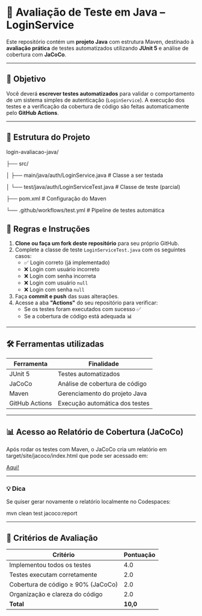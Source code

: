 # 🧪 Avaliação de Teste em Java – LoginService

Este repositório contém um **projeto Java** com estrutura Maven, destinado à **avaliação prática** de testes automatizados utilizando **JUnit 5** e análise de cobertura com **JaCoCo**.

---

## 🎯 Objetivo

Você deverá **escrever testes automatizados** para validar o comportamento de um sistema simples de autenticação (`LoginService`). A execução dos testes e a verificação da cobertura de código são feitas automaticamente pelo **GitHub Actions**.

---

## 📄 Estrutura do Projeto

login-avaliacao-java/

├── src/

│ ├── main/java/auth/LoginService.java # Classe a ser testada

│ └── test/java/auth/LoginServiceTest.java # Classe de teste (parcial)

├── pom.xml # Configuração do Maven

└── .github/workflows/test.yml # Pipeline de testes automática


## 📌 Regras e Instruções

1. **Clone ou faça um fork deste repositório** para seu próprio GitHub.
2. Complete a classe de teste `LoginServiceTest.java` com os seguintes casos:
   - ✅ Login correto (já implementado)
   - ❌ Login com usuário incorreto
   - ❌ Login com senha incorreta
   - ❌ Login com usuário `null`
   - ❌ Login com senha `null`
3. Faça **commit e push** das suas alterações.
4. Acesse a aba **"Actions"** do seu repositório para verificar:
   - Se os testes foram executados com sucesso ✅
   - Se a cobertura de código está adequada 📊

---

## 🛠️ Ferramentas utilizadas

| Ferramenta     | Finalidade                           |
|----------------|--------------------------------------|
| JUnit 5        | Testes automatizados                 |
| JaCoCo         | Análise de cobertura de código       |
| Maven          | Gerenciamento do projeto Java        |
| GitHub Actions | Execução automática dos testes       |

---

## 📊 Acesso ao Relatório de Cobertura (JaCoCo)

Após rodar os testes com Maven, o JaCoCo cria um relatório em target/site/jacoco/index.html que pode ser acessado em:

[Aqui!](https://rodolfooliveira-professor.github.io/pratica-java-jacoco/)

---

### 💡 Dica

Se quiser gerar novamente o relatório localmente no Codespaces:

mvn clean test jacoco:report

---
## 🧾 Critérios de Avaliação

| Critério                          | Pontuação |
|-----------------------------------|-----------|
| Implementou todos os testes       | 4.0       |
| Testes executam corretamente      | 2.0       |
| Cobertura de código ≥ 90% (JaCoCo)| 2.0       |
| Organização e clareza do código   | 2.0       |
| **Total**                         | **10,0**  |	
